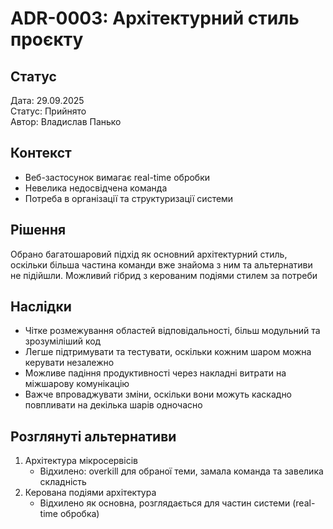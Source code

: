 # ADR-0003: Архітектурний стиль проєкту

## Статус

Дата: 29.09.2025  
Статус: Прийнято  
Автор: Владислав Панько

## Контекст

- Веб-застосунок вимагає real-time обробки
- Невелика недосвідчена команда
- Потреба в організації та структуризації системи

## Рішення

Обрано багатошаровий підхід як основний архітектурний стиль, оскільки більша частина команди вже знайома з ним та альтернативи не підійшли. Можливий гібрид з керованим подіями стилем за потреби 

## Наслідки

- Чітке розмежування областей відповідальності, більш модульний та зрозуміліший код
- Легше підтримувати та тестувати, оскільки кожним шаром можна керувати незалежно
- Можливе падіння продуктивності через накладні витрати на міжшарову комунікацію
- Важче впроваджувати зміни, оскільки вони можуть каскадно повпливати на декілька шарів одночасно

## Розглянуті альтернативи

1. Архітектура мікросервісів
    - Відхилено: overkill для обраної теми, замала команда та завелика складність
2. Керована подіями архітектура
    - Відхилено як основна, розглядається для частин системи (real-time обробка)